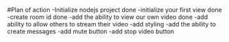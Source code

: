 #Plan of action
-Initialize nodejs project done
-initialize your first view done
-create room id done
-add the ability to view our own video done
-add ability to allow others to stream their video
-add styling
-add the ability to create messages
-add mute button
-add stop video button